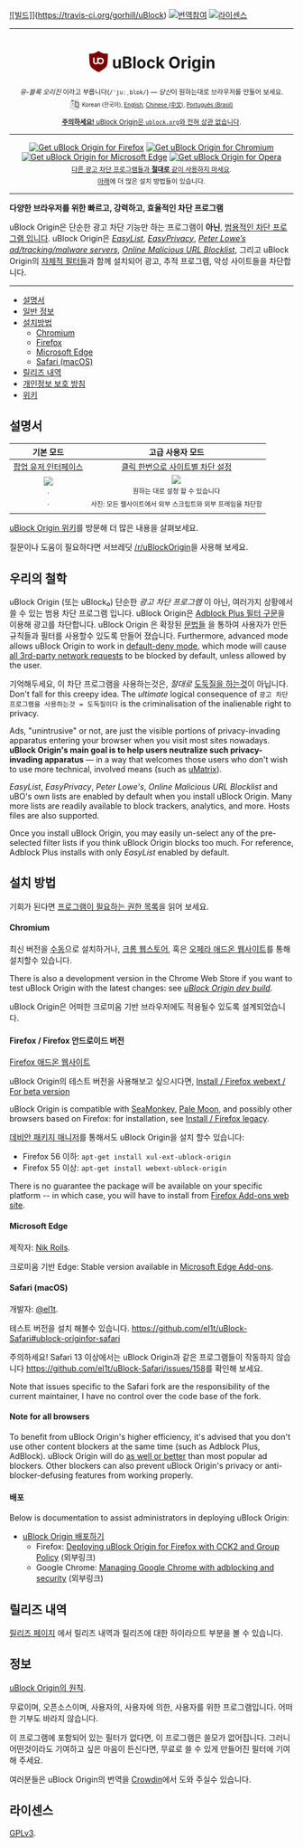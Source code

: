 [![빌드]](https://travis-ci.org/gorhill/uBlock.svg?branch=master)](https://travis-ci.org/gorhill/uBlock)
[![번역참여](https://d322cqt584bo4o.cloudfront.net/ublock/localized.svg)](https://crowdin.com/project/ublock)
[![라이센스](https://img.shields.io/badge/License-GPLv3-blue.svg)](https://github.com/gorhill/uBlock/blob/master/LICENSE.txt)

*** 

<h1 align="center">
<sub>
<img  src="https://raw.githubusercontent.com/gorhill/uBlock/master/doc/img/icon38@2x.png" height="38" width="38">
</sub>
uBlock Origin
</h1>
<p align="center">
<sup> <!-- Pronounciation -->
      <i>유-블록 오리진</i>  이라고 부릅니다(<code>/ˈjuːˌblɒk/</code>) — <i>당신</i>이 원하는대로 브라우저를 만들어 보세요.
</sup>
<br>
<sup> <!-- Languages -->
      <img src="https://raw.githubusercontent.com/gorhill/uBlock/master/doc/img/languageicon-36.png" width="18" height="18">
      <sup>
            Korean (한국어),
                        <a href="https://github.com/gorhill/uBlock/blob/master/README.md">English</a>,
            <a href="https://github.com/fang5566/uBlock/blob/master/README.md#ublock-origin">Chinese (中文)</a>,
            <a href="https://github.com/ialexsilva/uBlock/blob/master/README.md#ublock-origin">Português (Brasil)</a>
      </sup>
</sup>
<br>
<sub><a href="https://github.com/gorhill/uBlock/wiki/uBlock-Origin-is-completely-unrelated-to-the-web-site-ublock.org"><b>주의하세요!</b> uBlock Origin은 <code>ublock.org</code>와 전혀 상관 없습니다</a>.</sub>
</p>

***

<p align="center">
<a href="https://addons.mozilla.org/addon/ublock-origin/"><img src="https://user-images.githubusercontent.com/585534/107280546-7b9b2a00-6a26-11eb-8f9f-f95932f4bfec.png" alt="Get uBlock Origin for Firefox"></a> 
<a href="https://chrome.google.com/webstore/detail/ublock-origin/cjpalhdlnbpafiamejdnhcphjbkeiagm"><img src="https://user-images.githubusercontent.com/585534/107280622-91a8ea80-6a26-11eb-8d07-77c548b28665.png" alt="Get uBlock Origin for Chromium"></a>
<a href="https://microsoftedge.microsoft.com/addons/detail/odfafepnkmbhccpbejgmiehpchacaeak"><img src="https://user-images.githubusercontent.com/585534/107280673-a5ece780-6a26-11eb-9cc7-9fa9f9f81180.png" alt="Get uBlock Origin for Microsoft Edge"></a>
<a href="https://addons.opera.com/extensions/details/ublock/"><img src="https://user-images.githubusercontent.com/585534/107280692-ac7b5f00-6a26-11eb-85c7-088926504452.png" alt="Get uBlock Origin for Opera"></a>
      <br><sub><a href="https://twitter.com/gorhill/status/1033706103782170625">다른 광고 차단 프로그램들과 <b>절대로</b> 같이 사용하지 마세요</a>.</sub>
      <br><sub><a href="#installation">아래</a>에 더 많은 설치 방법들이 있습니다.</sub>
</p>

***

**다양한 브라우저를 위한 빠르고, 강력하고, 효율적인 차단 프로그램**

uBlock Origin은 단순한 광고 차단 기능만 하는 프로그램이 **아닌**, [범용적인 차단 프로그램 입니다](https://github.com/gorhill/uBlock/wiki/Blocking-mode). uBlock Origin은 [_EasyList_](https://easylist.github.io/#easylist), [_EasyPrivacy_](https://easylist.github.io/#easyprivacy), [_Peter Lowe’s ad/tracking/malware servers_](https://pgl.yoyo.org/adservers/policy.php), [_Online Malicious URL Blocklist_](https://gitlab.com/curben/urlhaus-filter#urlhaus-malicious-url-blocklist), 그리고 uBlock Origin의 [자체적 필터들](https://github.com/uBlockOrigin/uAssets/tree/master/filters)과 함께 설치되어 광고, 추적 프로그램, 악성 사이트들을 차단합니다.

***

* [설명서](#documentation)
* [일반 정보](#philosophy)
* [설치방법](#installation)
  * [Chromium](#chromium)
  * [Firefox](#firefox--firefox-for-android)
  * [Microsoft Edge](#microsoft-edge)
  - [Safari (macOS)](#safari-macos)
* [릴리즈 내역](#release-history)
* [개인정보 보호 방침](https://github.com/gorhill/uBlock/wiki/Privacy-policy)
* [위키](https://github.com/gorhill/uBlock/wiki)

## 설명서

 기본 모드 | 고급 사용자 모드
:----------:|:------------------:
[팝업 유저 인터페이스](https://github.com/gorhill/uBlock/wiki/Quick-guide:-popup-user-interface) | [클릭 한번으로 사이트별 차단 설정](https://github.com/gorhill/uBlock/wiki/Dynamic-filtering:-quick-guide) 
<a href="https://github.com/gorhill/uBlock/wiki/Quick-guide:-popup-user-interface"><img src="https://user-images.githubusercontent.com/585534/84045360-b10ee580-a976-11ea-9e91-29c2107b47c2.png" /></a><br><sup>.<br>.</sup> | <a href="https://github.com/gorhill/uBlock/wiki/Dynamic-filtering:-quick-guide"><img src="https://user-images.githubusercontent.com/585534/84045366-b1a77c00-a976-11ea-9121-e8c8f35c66c8.png" /></a><br><sup>원하는 대로 설정 할 수 있습니다<br>사진: 모든 웹사이트에서 외부 스크립트와 외부 프레임을 차단함 </sup>

[uBlock Origin 위키](https://github.com/gorhill/uBlock/wiki)를 방문해 더 많은 내용을 살펴보세요.

질문이나 도움이 필요하다면 서브레딧 [/r/uBlockOrigin](https://www.reddit.com/r/uBlockOrigin/)을 사용해 보세요.

## 우리의 철학

uBlock Origin (또는 uBlock₀) 단순한 *광고 차단 프로그램* 이 아닌, 여러가지 상황에서 쓸 수 있는 범용 차단 프로그램 입니다. uBlock Origin은 [Adblock Plus 필터 구문](https://adblockplus.org/en/filters)을 이용해 광고를 차단합니다. uBlock Origin 은 확장된 [문법들](https://github.com/gorhill/uBlock/wiki/Filter-syntax-extensions) 을 통하여 사용자가 만든 규칙들과 필터를 사용할수 있도록 만들어 졌습니다. Furthermore, advanced mode allows uBlock Origin to work in [default-deny mode](https://github.com/gorhill/uBlock/wiki/Dynamic-filtering:-default-deny), which mode will cause [all 3rd-party network requests](https://requestpolicycontinued.github.io/#what-are-cross-site-requests) to be blocked by default, unless allowed by the user.

기억해두세요, 이 차단 프로그램을 사용하는것은, *절대로* [도둑질을 하는것](https://twitter.com/LeaVerou/status/518154828166725632)이  아닙니다. Don't fall for this creepy idea. The _ultimate_ logical consequence of `광고 차단 프로그램을 사용하는것 = 도둑질이다` is the criminalisation of the inalienable right to privacy.

Ads, "unintrusive" or not, are just the visible portions of privacy-invading apparatus entering your browser when you visit most sites nowadays. **uBlock Origin's main goal is to help users neutralize such privacy-invading apparatus** — in a way that welcomes those users who don't wish to use more technical, involved means (such as [uMatrix](https://github.com/gorhill/uMatrix)).

_EasyList_, _EasyPrivacy_, _Peter Lowe's_, _Online Malicious URL Blocklist_ and uBO's own lists are enabled by default when you install uBlock Origin. Many more lists are readily available to block trackers, analytics, and more. Hosts files are also supported.

Once you install uBlock Origin, you may easily un-select any of the pre-selected filter lists if you think uBlock Origin blocks too much. For reference, Adblock Plus installs with only _EasyList_ enabled by default.

## 설치 방법

기회가 된다면 [프로그램이 필요하는 권한 목록](https://github.com/gorhill/uBlock/wiki/Permissions)을 읽어 보세요.

#### Chromium

최신 버전을 [수동](https://github.com/gorhill/uBlock/tree/master/dist#install)으로 설치하거나, [크롬 웹스토어](https://chrome.google.com/webstore/detail/ublock-origin/cjpalhdlnbpafiamejdnhcphjbkeiagm), 혹은 [오페라 애드온 웹사이트](https://addons.opera.com/extensions/details/ublock/)를 통해 설치할수 있습니다.

There is also a development version in the Chrome Web Store if you want to test uBlock Origin with the latest changes: see [_uBlock Origin dev build_](https://chrome.google.com/webstore/detail/ublock-origin-dev-build/cgbcahbpdhpcegmbfconppldiemgcoii).

uBlock Origin은 어떠한 크로미움 기반 브라우저에도 적용될수 있도록 설계되었습니다.

#### Firefox / Firefox 안드로이드 버전

[Firefox 애드온 웹사이트](https://addons.mozilla.org/addon/ublock-origin/)

uBlock Origin의 테스트 버전을 사용해보고 싶으시다면, [Install / Firefox webext / For beta version](https://github.com/gorhill/uBlock/blob/master/dist/README.md#for-beta-version)

uBlock Origin is compatible with [SeaMonkey](http://www.seamonkey-project.org/), [Pale Moon](https://www.palemoon.org/), and possibly other browsers based on Firefox: for installation, see [Install / Firefox legacy](https://github.com/gorhill/uBlock/blob/master/dist/README.md#firefox-legacy).

[데비안 패키지 매니저](https://packages.debian.org/stable/source/ublock-origin)를 통해서도 uBlock Origin을 설치 할수 있습니다:

- Firefox 56 이하: `apt-get install xul-ext-ublock-origin`
- Firefox 55 이상: `apt-get install webext-ublock-origin`

There is no guarantee the package will be available on your specific platform -- in which case, you will have to install from [Firefox Add-ons web site](https://addons.mozilla.org/addon/ublock-origin/).

#### Microsoft Edge

제작자: [Nik Rolls](https://github.com/nikrolls/uBlock-Edge).

크로미움 기반 Edge: Stable version available in [Microsoft Edge Add-ons](https://microsoftedge.microsoft.com/addons/detail/odfafepnkmbhccpbejgmiehpchacaeak).

#### Safari (macOS)

개발자: [@el1t](https://github.com/el1t).

테스트 버전을 설치 해볼수 있습니다. <https://github.com/el1t/uBlock-Safari#ublock-originfor-safari>

주의하세요! Safari 13 이상에서는 uBlock Origin과 같은 프로그램들이 작동하지 않습니다 <https://github.com/el1t/uBlock-Safari/issues/158>를 확인해 보세요.

Note that issues specific to the Safari fork are the responsibility of the current maintainer, I have no control over the code base of the fork.

#### Note for all browsers

To benefit from uBlock Origin's higher efficiency, it's advised that you don't use other content blockers at the same time (such as Adblock Plus, AdBlock). uBlock Origin will do [as well or better](#blocking) than most popular ad blockers. Other blockers can also prevent uBlock Origin's privacy or anti-blocker-defusing features from working properly.

#### 배포

Below is documentation to assist administrators in deploying uBlock Origin:

- [uBlock Origin 배포하기](https://github.com/gorhill/uBlock/wiki/Deploying-uBlock-Origin)
    - Firefox: [Deploying uBlock Origin for Firefox with CCK2 and Group Policy](http://decentsecurity.com/ublock-for-firefox-deployment/) (외부링크)
    - Google Chrome: [Managing Google Chrome with adblocking and security](https://decentsecurity.com/ublock-for-google-chrome-deployment/) (외부링크)

## 릴리즈 내역

[릴리즈 페이지](https://github.com/gorhill/uBlock/releases) 에서 릴리즈 내역과 릴리즈에 대한 하이라으트 부분을 볼 수 있습니다.

## 정보

[uBlock Origin의 원칙](MANIFESTO.md).

무료이며, 오픈소스이며, 사용자의, 사용자에 의한, 사용자를 위한 프로그램입니다. 어떠한 기부도 바라지 않습니다.

이 프로그램에 포함되어 있는 필터가 없다면, 이 프로그램은 쓸모가 없어집니다. 그러니 어떤것이라도 기여하고 싶은 마음이 든신다면, 무료로 쓸 수 있게 만들어진 필터에 기여해 주세요.

여러분들은 uBlock Origin의 번역을 [Crowdin](https://crowdin.net/project/ublock)에서 도와 주실수 있습니다.

## 라이센스

[GPLv3](https://github.com/gorhill/uBlock/blob/master/LICENSE.txt).
